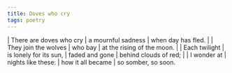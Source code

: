 ```yaml
---
title: Doves who cry
tags: poetry
---
```


| There are doves who cry
| a mournful sadness
| when day has fled.
|
| They join the wolves
| who bay
| at the rising of the moon.
|
| Each twilight
| is lonely for its sun,
| faded and gone
| behind clouds of red;
|
| I wonder at
| nights like these:
| how it all became
| so somber, so soon.
